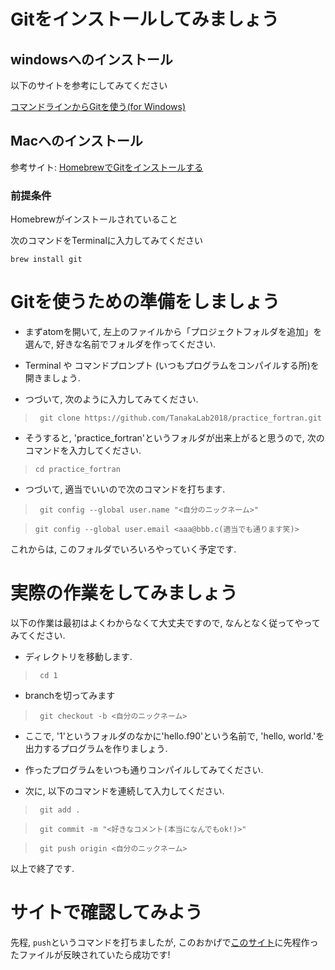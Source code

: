 # Gitをインストールしてみましょう

## windowsへのインストール

以下のサイトを参考にしてみてください

[コマンドラインからGitを使う(for Windows)](https://qiita.com/taiponrock/items/632c117220e57d555099P)

## Macへのインストール
参考サイト: [HomebrewでGitをインストールする](https://qiita.com/micheleno13/items/133aee005ae37c28960e)

### 前提条件
Homebrewがインストールされていること

次のコマンドをTerminalに入力してみてください

`
  brew install git
`

# Gitを使うための準備をしましょう

* まずatomを開いて, 左上のファイルから「プロジェクトフォルダを追加」を選んで, 好きな名前でフォルダを作ってください.

* Terminal や コマンドプロンプト (いつもプログラムをコンパイルする所)を開きましょう.

* つづいて, 次のように入力してみてください.

> ` git clone https://github.com/TanakaLab2018/practice_fortran.git`

* そうすると, 'practice_fortran'というフォルダが出来上がると思うので, 次のコマンドを入力してください.

> ` cd practice_fortran `

* つづいて, 適当でいいので次のコマンドを打ちます.

> ` git config --global user.name "<自分のニックネーム>"`

> `git config --global user.email <aaa@bbb.c(適当でも通ります笑)>`

これからは, このフォルダでいろいろやっていく予定です.

# 実際の作業をしてみましょう

以下の作業は最初はよくわからなくて大丈夫ですので, なんとなく従ってやってみてください.

* ディレクトリを移動します.

> ` cd 1`

* branchを切ってみます

> ` git checkout -b <自分のニックネーム>`

* ここで, '1'というフォルダのなかに'hello.f90'という名前で, 'hello, world.'を出力するプログラムを作りましょう.

* 作ったプログラムをいつも通りコンパイルしてみてください.

* 次に, 以下のコマンドを連続して入力してください.

> ` git add .`

> ` git commit -m "<好きなコメント(本当になんでもok!)>"`

> ` git push origin <自分のニックネーム>`

以上で終了です.

# サイトで確認してみよう

先程, `push`というコマンドを打ちましたが, このおかげで[このサイト](https://github.com/TanakaLab2018/practice_fortran.git)に先程作ったファイルが反映されていたら成功です!

